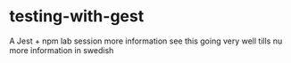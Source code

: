 # testing-with-gest
A Jest + npm lab session
more information 
see this going very well tills nu
more information in swedish
